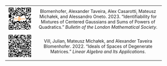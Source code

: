 
|  |  |
|:--:|:--:|
| [![](/assets/img/qr/qr-casarotti-michalek-oneto.png)](https://doi.org/10.1112/blms.12871) | Blomenhofer, Alexander Taveira, Alex Casarotti, Mateusz Michałek, and Alessandro Oneto. 2023. “Identifiability for Mixtures of Centered Gaussians and Sums of Powers of Quadratics.” *Bulletin of the London Mathematical Society*. |
| [![](/assets/img/qr/qr-vill-michalek.png)](https://www.sciencedirect.com/science/article/abs/pii/S0024379522001677) | Vill, Julian, Mateusz Michałek, and Alexander Taveira Blomenhofer. 2022. “Ideals of Spaces of Degenerate Matrices.” *Linear Algebra and Its Applications*. |



<!-- Blomenhofer, Alexander Taveira, Alex Casarotti, Mateusz Michałek, and
Alessandro Oneto. 2023. “Identifiability for Mixtures of Centered
Gaussians and Sums of Powers of Quadratics.” *Bulletin of the London
Mathematical Society*.
<https://doi.org/10.1112/blms.12871>.

Vill, Julian, Mateusz Michałek, and Alexander Taveira Blomenhofer. 2022.
“Ideals of Spaces of Degenerate Matrices.” *Linear Algebra and Its
Applications*. -->
